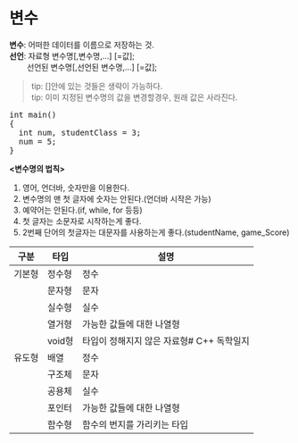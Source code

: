 # 변수
**변수**: 어떠한 데이터를 이름으로 저장하는 것.  
**선언**: 자료형 변수명[,변수명,...] [=값];  
&nbsp;&nbsp;&nbsp;&nbsp;&nbsp;&nbsp;&nbsp; 선언된 변수명[,선언된 변수명,...] [=값];  
> tip: []안에 있는 것들은 생략이 가능하다.  
> tip: 이미 지정된 변수명의 값을 변경할경우, 원래 값은 사라진다.
<pre>int main()
{
  int num, studentClass = 3;
  num = 5;
}</pre>

**<변수명의 법칙>**  
1. 영어, 언더바, 숫자만을 이용한다.  
2. 변수명의 맨 첫 글자에 숫자는 안된다.(언더바 시작은 가능)  
3. 예약어는 안된다.(if, while, for 등등)  
4. 첫 글자는 소문자로 시작하는게 좋다.  
5. 2번째 단어의 첫글자는 대문자를 사용하는게 좋다.(studentName, game_Score)

|구분|타입|설명|
|----|----|----|
|기본형|정수형|정수|
||문자형|문자|
||실수형|실수|
||열거형|가능한 값들에 대한 나열형|
||void형|타입이 정해지지 않은 자료형# C++ 독학일지
|유도형|배열|정수|
||구조체|문자|
||공용체|실수|
||포인터|가능한 값들에 대한 나열형|
||함수형|함수의 번지를 가리키는 타입|

